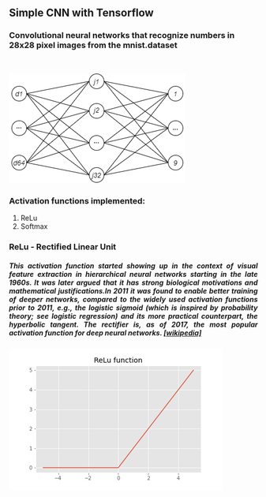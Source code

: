 <h2><b>Simple CNN with Tensorflow</b></h2>

<h3>Convolutional neural networks that recognize numbers in 28x28 pixel images from the mnist.dataset</h3>
</br>

<p><img src = "images/0001.png"></p>


<h3>Activation functions implemented:</h3>
<ol>
      <li>ReLu</li>
      <li>Softmax</li>
</ol>

<h3>ReLu - Rectified Linear Unit</h3>

<h5><p align='Justify'>This activation function started showing up in the context of visual feature extraction in hierarchical neural networks starting in the late 1960s. It was later argued that it has strong biological motivations and mathematical justifications.In 2011 it was found to enable better training of deeper networks, compared to the widely used activation functions prior to 2011, e.g., the logistic sigmoid (which is inspired by probability theory; see logistic regression) and its more practical counterpart, the hyperbolic tangent. The rectifier is, as of 2017, the most popular activation function for deep neural networks. <a href="https://en.wikipedia.org/wiki/Rectifier_(neural_networks)" target = "_blank">[wikipedia]</a></p></h5>

<p><img src = "images/ReLu Function.png"></p>
